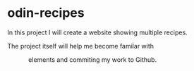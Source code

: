 # odin-recipes 
In this project I will create a website showing multiple recipes.

 The project itself will help me become familar with <a> <img> <ol> <ul> elements and commiting my work to Github. 